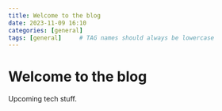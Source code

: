 ```yaml
---
title: Welcome to the blog
date: 2023-11-09 16:10
categories: [general]
tags: [general]     # TAG names should always be lowercase
---
```


# Welcome to the blog
Upcoming tech stuff. 